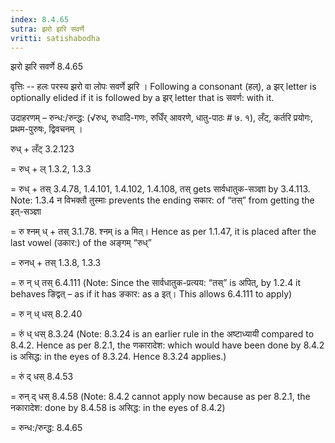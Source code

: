 ```yaml
---
index: 8.4.65
sutra: झरो झरि सवर्णे
vritti: satishabodha
---
```



 झरो झरि सवर्णे 8.4.65 


वृत्तिः -- हलः परस्‍य झरो वा लोपः सवर्णे झरि । Following a consonant (हल्), a झर् letter is optionally elided if it is followed by a झर् letter that is सवर्ण: with it. 


उदाहरणम् – रुन्ध:/रुन्द्ध: (√रुध्, रुधादि-गणः, रुधिँर् आवरणे, धातु-पाठः # ७. १), लँट्, कर्तरि प्रयोगः, प्रथम-पुरुषः, द्विवचनम् । 


रुध् + लँट् 3.2.123 

= रुध् + ल् 1.3.2, 1.3.3 

= रुध् + तस् 3.4.78, 1.4.101, 1.4.102, 1.4.108, तस् gets सार्वधातुक-सञ्ज्ञा by 3.4.113. Note: 1.3.4 न विभक्तौ तुस्माः prevents the ending सकार: of “तस्” from getting the इत्-सञ्ज्ञा 

= रु श्नम् ध् + तस् 3.1.78. श्नम् is a मित्। Hence as per 1.1.47, it is placed after the last vowel (उकार:) of the अङ्गम् “रुध्” 

= रुनध् + तस् 1.3.8, 1.3.3 

= रु न् ध् तस् 6.4.111 (Note: Since the सार्वधातुक-प्रत्यय: “तस्” is अपित्, by 1.2.4 it behaves ङिद्वत् – as if it has ङकार: as a इत्। This allows 6.4.111 to apply) 

= रु न् ध् धस् 8.2.40 

= रुं ध् धस् 8.3.24 (Note: 8.3.24 is an earlier rule in the अष्टाध्यायी compared to 8.4.2. Hence as per 8.2.1, the णकारादेश: which would have been done by 8.4.2 is असिद्ध: in the eyes of 8.3.24. Hence 8.3.24 applies.) 

= रुं द् धस् 8.4.53 

= रुन् द् धस् 8.4.58 (Note: 8.4.2 cannot apply now because as per 8.2.1, the नकारादेश: done by 8.4.58 is असिद्ध: in the eyes of 8.4.2) 

= रुन्ध:/रुन्द्ध: 8.4.65 


